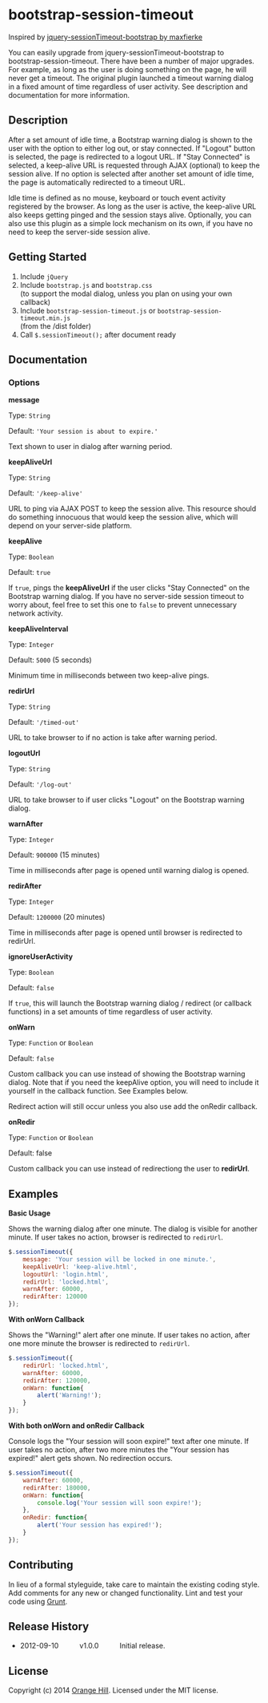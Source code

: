 # bootstrap-session-timeout
Inspired by [jquery-sessionTimeout-bootstrap by maxfierke](https://github.com/maxfierke/jquery-sessionTimeout-bootstrap)

You can easily upgrade from jquery-sessionTimeout-bootstrap to bootstrap-session-timeout. There have been a number of major upgrades. For example, as long as the user is doing something on the page, he will never get a timeout. The original plugin launched a timeout warning dialog in a fixed amount of time regardless of user activity. See description and documentation for more information.

## Description
After a set amount of idle time, a Bootstrap warning dialog is shown to the user with the option to either log out, or stay connected. If "Logout" button is selected, the page is redirected to a logout URL. If "Stay Connected" is selected, a keep-alive URL is requested through AJAX (optional) to keep the session alive. If no option is selected after another set amount of idle time, the page is automatically redirected to a timeout URL.

Idle time is defined as no mouse, keyboard or touch event activity registered by the browser. As long as the user is active, the keep-alive URL also keeps getting pinged and the session stays alive. Optionally, you can also use this plugin as a simple lock mechanism on its own, if you have no need to keep the server-side session alive.


## Getting Started

1. Include `jQuery`
2. Include `bootstrap.js` and `bootstrap.css`<br>(to support the modal dialog, unless you plan on using your own callback)
3. Include `bootstrap-session-timeout.js` or `bootstrap-session-timeout.min.js`<br>(from the /dist folder)
4. Call `$.sessionTimeout();` after document ready



## Documentation
### Options
**message**<br>

Type: `String`

Default: `'Your session is about to expire.'`

Text shown to user in dialog after warning period.

**keepAliveUrl**

Type: `String`

Default: `'/keep-alive'`

URL to ping via AJAX POST to keep the session alive. This resource should do something innocuous that would keep the session alive, which will depend on your server-side platform.

**keepAlive**

Type: `Boolean`

Default: `true`

If `true`, pings the **keepAliveUrl** if the user clicks "Stay Connected" on the Bootstrap warning dialog. If you have no server-side session timeout to worry about, feel free to set this one to `false` to prevent unnecessary network activity.

**keepAliveInterval**

Type: `Integer`

Default: `5000` (5 seconds)

Minimum time in milliseconds between two keep-alive pings.

**redirUrl**

Type: `String`

Default: `'/timed-out'`

URL to take browser to if no action is take after warning period.

**logoutUrl**

Type: `String`

Default: `'/log-out'`

URL to take browser to if user clicks "Logout" on the Bootstrap warning dialog.

**warnAfter**

Type: `Integer`

Default: `900000` (15 minutes)

Time in milliseconds after page is opened until warning dialog is opened.

**redirAfter**

Type: `Integer`

Default: `1200000` (20 minutes)

Time in milliseconds after page is opened until browser is redirected to redirUrl.

**ignoreUserActivity**

Type: `Boolean`

Default: `false`

If `true`, this will launch the Bootstrap warning dialog / redirect (or callback functions) in a set amounts of time regardless of user activity.

**onWarn**

Type: `Function` or `Boolean`

Default: `false`

Custom callback you can use instead of showing the Bootstrap warning dialog. Note that if you need the keepAlive option, you will need to include it yourself in the callback function. See Examples below.

Redirect action will still occur unless you also use add the onRedir callback.

**onRedir**

Type: `Function` or `Boolean`

Default: false

Custom callback you can use instead of redirectiong the user to **redirUrl**.

## Examples

**Basic Usage**

Shows the warning dialog after one minute. The dialog is visible for another minute. If user takes no action, browser is redirected to `redirUrl`.

```js
$.sessionTimeout({
	message: 'Your session will be locked in one minute.',
	keepAliveUrl: 'keep-alive.html',
	logoutUrl: 'login.html',
	redirUrl: 'locked.html',
	warnAfter: 60000,
	redirAfter: 120000
});
```

**With onWorn Callback**

Shows the "Warning!" alert after one minute. If user takes no action, after one more minute the browser is redirected to `redirUrl`.

```js
$.sessionTimeout({
	redirUrl: 'locked.html',
	warnAfter: 60000,
	redirAfter: 120000,
	onWarn: function{
		alert('Warning!');
	}
});
```

**With both onWorn and onRedir Callback**

Console logs the "Your session will soon expire!" text after one minute. If user takes no action, after two more minutes the "Your session has expired!" alert gets shown. No redirection occurs.

```js
$.sessionTimeout({
	warnAfter: 60000,
	redirAfter: 180000,
	onWarn: function{
		console.log('Your session will soon expire!');
	},
	onRedir: function{
		alert('Your session has expired!');
	}
});
```

## Contributing
In lieu of a formal styleguide, take care to maintain the existing coding style. Add comments for any new or changed functionality. Lint and test your code using [Grunt](http://gruntjs.com/).

## Release History
 * 2012-09-10   v1.0.0   Initial release.

## License
Copyright (c) 2014 [Orange Hill](http://www.orangehilldev.com). Licensed under the MIT license.
